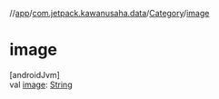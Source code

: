 //[app](../../../index.md)/[com.jetpack.kawanusaha.data](../index.md)/[Category](index.md)/[image](image.md)

# image

[androidJvm]\
val [image](image.md): [String](https://kotlinlang.org/api/latest/jvm/stdlib/kotlin/-string/index.html)
